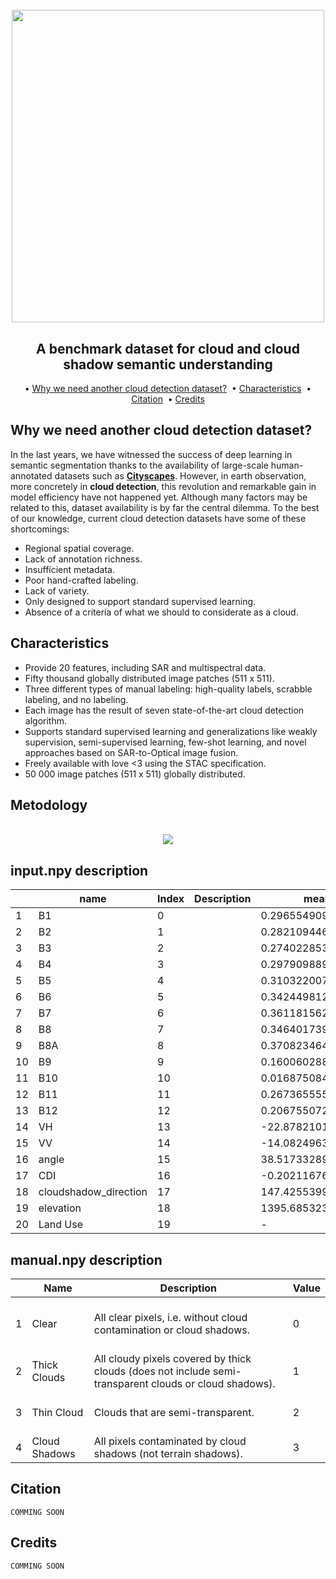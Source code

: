 <h1 align="center">
  <br>
  <img src=https://user-images.githubusercontent.com/54723897/113879941-4e1af480-97bb-11eb-83f3-e0ec8772b7c4.gif width=500px>
  <br>    
</h1>

<h2 align="center">A benchmark dataset for cloud and cloud shadow semantic understanding</h2>

<p align="center">  
  • 
  <a href="#why-we-need-another-cloud-detection-dataset">Why we need another cloud detection dataset?</a> &nbsp;•  
  <a href="#characteristics">Characteristics</a> &nbsp;•
  <a href="#citation">Citation</a> &nbsp;•
  <a href="#credits">Credits</a>  
</p>

## Why we need another cloud detection dataset?

In the last years, we have witnessed the success of deep learning in semantic segmentation thanks to the availability of large-scale human-annotated datasets such as [**Cityscapes**](https://www.cityscapes-dataset.com/). However, in earth observation, more concretely in **cloud detection**, this revolution and remarkable gain in model efficiency have not happened yet.  Although many factors may be related to this, dataset availability is by far the central dilemma. To the best of our knowledge, current cloud detection datasets have some of these shortcomings:

- Regional spatial coverage.
- Lack of annotation richness.
- Insufficient metadata.
- Poor hand-crafted labeling.
- Lack of variety.
- Only designed to support standard supervised learning.
- Absence of a criteria of what we should to considerate as a cloud.

## Characteristics
	
- Provide 20 features, including SAR and multispectral data.
- Fifty thousand globally distributed image patches (511 x 511).
- Three different types of manual labeling: high-quality labels, scrabble labeling, and no labeling.
- Each image has the result of seven state-of-the-art cloud detection algorithm.
- Supports standard supervised learning and generalizations like weakly supervision, semi-supervised learning, few-shot learning, and novel approaches based on SAR-to-Optical image fusion.
- Freely available with love <3 using the STAC specification.
- 50 000 image patches (511 x 511) globally distributed.


## Metodology

<center>
  <br>
    <img src=https://user-images.githubusercontent.com/54723897/113933464-eb464f00-97f4-11eb-95a7-26ec235c47c9.png>
  <br>    
</center>

## input.npy description

<table><thead><tr><th></th><th>name</th><th>Index</th><th>Description</th><th>mean</th><th>sd</th></tr></thead><tbody><tr><td>1</td><td>B1</td><td>0</td><td></td><td>0.296554909974863</td><td>0.236695342071979</td></tr><tr><td>2</td><td>B2</td><td>1</td><td></td><td>0.282109446947271</td><td>0.245682208395963</td></tr><tr><td>3</td><td>B3</td><td>2</td><td></td><td>0.27402285332036</td><td>0.234278885807428</td></tr><tr><td>4</td><td>B4</td><td>3</td><td></td><td>0.297909889120112</td><td>0.249943283750605</td></tr><tr><td>5</td><td>B5</td><td>4</td><td></td><td>0.31032200778703</td><td>0.245354678243278</td></tr><tr><td>6</td><td>B6</td><td>5</td><td></td><td>0.342449812423938</td><td>0.23070012435287</td></tr><tr><td>7</td><td>B7</td><td>6</td><td></td><td>0.361181562353414</td><td>0.223915020757685</td></tr><tr><td>8</td><td>B8</td><td>7</td><td></td><td>0.346401739231663</td><td>0.216506874813553</td></tr><tr><td>9</td><td>B8A</td><td>8</td><td></td><td>0.370823464398451</td><td>0.216618439214885</td></tr><tr><td>10</td><td>B9</td><td>9</td><td></td><td>0.160060288466646</td><td>0.150134138981323</td></tr><tr><td>11</td><td>B10</td><td>10</td><td></td><td>0.0168750840165983</td><td>0.0332276294517062</td></tr><tr><td>12</td><td>B11</td><td>11</td><td></td><td>0.267365555783145</td><td>0.153045792042654</td></tr><tr><td>13</td><td>B12</td><td>12</td><td></td><td>0.20675507233452</td><td>0.129342459429327</td></tr><tr><td>14</td><td>VH</td><td>13</td><td></td><td>-22.878210105568</td><td>11.5174574548749</td></tr><tr><td>15</td><td>VV</td><td>14</td><td></td><td>-14.0824963873211</td><td>11.1807132211324</td></tr><tr><td>16</td><td>angle</td><td>15</td><td></td><td>38.5173328960839</td><td>4.77143493085221</td></tr><tr><td>17</td><td>CDI</td><td>16</td><td></td><td>-0.202116763846662</td><td>0.478734958132086</td></tr><tr><td>18</td><td>cloudshadow_direction</td><td>17</td><td></td><td>147.42553996465</td><td>48.5087154532189</td></tr><tr><td>19</td><td>elevation</td><td>18</td><td></td><td>1395.68532328893</td><td>1663.80277869266</td></tr><tr><td>20</td><td>Land Use</td><td>19</td><td></td><td>-</td><td>-</td></tr></tbody></table>

## manual.npy description

<table><thead><tr><th></th><th>Name</th><th>Description</th><th>Value</th></tr></thead><tbody><tr><td><br>1</td><td><br>Clear</td><td><br>All clear pixels, i.e. without cloud contamination or cloud shadows.</td><td><br>0</td></tr><tr><td><br>2</td><td><br>Thick Clouds</td><td><br>All cloudy pixels covered by thick clouds (does not include semi-transparent clouds or cloud shadows).</td><td><br>1</td></tr><tr><td><br>3</td><td><br>Thin Cloud</td><td><br>Clouds that are semi-transparent.</td><td><br>2</td></tr><tr><td><br>4</td><td><br>Cloud Shadows</td><td><br>All pixels contaminated by cloud shadows (not terrain shadows).</td><td><br>3</td></tr></tbody></table>


## Citation 

	COMMING SOON 
	
## Credits

	COMMING SOON 

